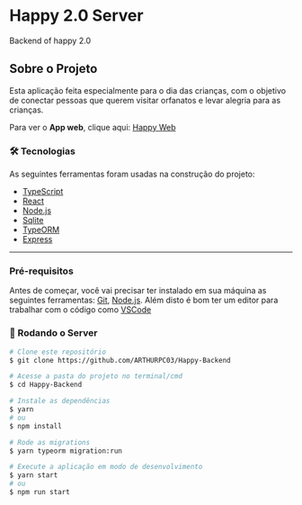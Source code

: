 # Happy 2.0 Server

Backend of happy 2.0

## Sobre o Projeto

Esta aplicação feita especialmente para o dia das crianças, com o objetivo de conectar pessoas que querem visitar orfanatos e levar alegria para as crianças.

Para ver o **App web**, clique aqui: [Happy Web](https://github.com/ARTHURPC03/Happy-Web) <br />

### 🛠 Tecnologias

As seguintes ferramentas foram usadas na construção do projeto:

- [TypeScript](https://www.typescriptlang.org/)
- [React](https://pt-br.reactjs.org/)
- [Node.js](https://nodejs.org/en/)
- [Sqlite](https://www.sqlite.org/index.html)
- [TypeORM](https://typeorm.io/#/)
- [Express](https://expressjs.com/)

---

### Pré-requisitos

Antes de começar, você vai precisar ter instalado em sua máquina as seguintes ferramentas:
[Git](https://git-scm.com), [Node.js](https://nodejs.org/en/).
Além disto é bom ter um editor para trabalhar com o código como [VSCode](https://code.visualstudio.com/)

### 🎲 Rodando o Server

```bash
# Clone este repositório
$ git clone https://github.com/ARTHURPC03/Happy-Backend

# Acesse a pasta do projeto no terminal/cmd
$ cd Happy-Backend

# Instale as dependências
$ yarn
# ou
$ npm install

# Rode as migrations
$ yarn typeorm migration:run

# Execute a aplicação em modo de desenvolvimento
$ yarn start
# ou
$ npm run start

```
